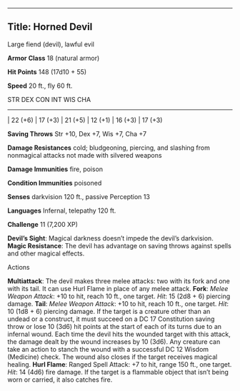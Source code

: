 -------------------------
Title: Horned Devil
-------------------------


Large fiend (devil), lawful evil

**Armor Class** 18 (natural armor)

**Hit Points** 148 (17d10 + 55)

**Speed** 20 ft., fly 60 ft.

  STR         DEX         CON         INT         WIS         CHA
  ----------- ----------- ----------- ----------- ----------- -----------
  | 22 (+6)   | 17 (+3)   | 21 (+5)   | 12 (+1)   | 16 (+3)   | 17 (+3)

**Saving Throws** Str +10, Dex +7, Wis +7, Cha +7

**Damage Resistances** cold; bludgeoning, piercing, and slashing from
nonmagical attacks not made with silvered weapons

**Damage Immunities** fire, poison

**Condition Immunities** poisoned

**Senses** darkvision 120 ft., passive Perception 13

**Languages** Infernal, telepathy 120 ft.

**Challenge** 11 (7,200 XP)


**Devil’s Sight**: Magical darkness doesn’t impede the
    devil’s darkvision.
**Magic Resistance**: The devil has advantage on saving throws
    against spells and other magical effects.


Actions

**Multiattack**: The devil makes three melee attacks: two with its
    fork and one with its tail. It can use Hurl Flame in place of any
    melee attack.
**Fork**: *Melee Weapon Attack*: +10 to hit, reach 10 ft.,
    one target. *Hit*: 15 (2d8 + 6) piercing damage.
**Tail**: *Melee Weapon Attack*: +10 to hit, reach 10 ft.,
    one target. *Hit*: 10 (1d8 + 6) piercing damage. If the target is a
    creature other than an undead or a construct, it must succeed on a
    DC 17 Constitution saving throw or lose 10 (3d6) hit points at the
    start of each of its turns due to an infernal wound. Each time the
    devil hits the wounded target with this attack, the damage dealt by
    the wound increases by 10 (3d6). Any creature can take an action to
    stanch the wound with a successful DC 12 Wisdom (Medicine) check.
    The wound also closes if the target receives magical healing.
**Hurl Flame**: Ranged Spell Attack: +7 to hit, range 150 ft.,
    one target. *Hit*: 14 (4d6) fire damage. If the target is a
    flammable object that isn’t being worn or carried, it also
    catches fire.

